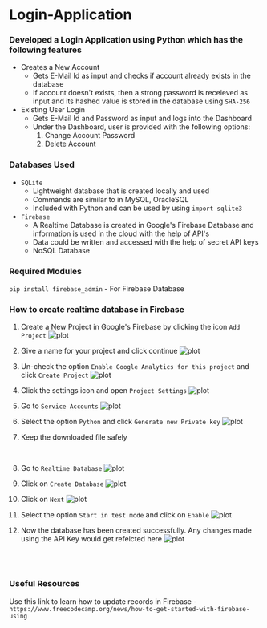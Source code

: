 # Login-Application

### Developed a Login Application using Python which has the following features

* Creates a New Account
	- Gets E-Mail Id as input and checks if account already exists in the database
	- If account doesn't exists, then a strong password is receieved as input and its hashed value is stored in the database using `SHA-256`
* Existing User Login
	- Gets E-Mail Id and Password as input and logs into the Dashboard
	- Under the Dashboard, user is provided with the following options:
		1. Change Account Password
		2. Delete Account



### Databases Used

* `SQLite`
	- Lightweight database that is created locally and used
	- Commands are similar to in MySQL, OracleSQL
	- Included with Python and can be used by using `import sqlite3`
* `Firebase`
	- A Realtime Database is created in Google's Firebase Database and information is used in the cloud with the help of API's
	- Data could be written and accessed with the help of secret API keys
	- NoSQL Database


### Required Modules

`pip install firebase_admin` - For Firebase Database



### How to create realtime database in Firebase

1. Create a New Project in Google's Firebase by clicking the icon `Add Project`
![plot](res/1.jpg)<br>

2. Give a name for your project and click continue
![plot](res/2.jpg)<br>

3. Un-check the option `Enable Google Analytics for this project` and click `Create Project`
![plot](res/3.jpg)<br>

4. Click the settings icon and open `Project Settings`
![plot](res/4.jpg)<br>

5. Go to `Service Accounts`
![plot](res/5.jpg)<br>

6. Select the option `Python` and click `Generate new Private key`
![plot](res/6.jpg)<br>

7. Keep the downloaded file safely
<br/>

8. Go to `Realtime Database`
![plot](res/7.jpg)<br>

9. Click on `Create Database`
![plot](res/8.jpg)<br>

10. Click on `Next`
![plot](res/9.jpg)<br>

11. Select the option `Start in test mode` and click on `Enable`
![plot](res/10.jpg)<br>

12. Now the database has been created successfully. Any changes made using the API Key would get refelcted here
![plot](res/11.jpg)<br>

<br>
<br>

### Useful Resources

Use this link to learn how to update records in Firebase - `https://www.freecodecamp.org/news/how-to-get-started-with-firebase-using`